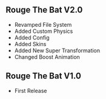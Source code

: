 ## Rouge The Bat V2.0
- Revamped File System
- Added Custom Physics
- Added Config
- Added Skins
- Added New Super Transformation
- Changed Boost Animation

## Rouge The Bat V1.0
- First Release
